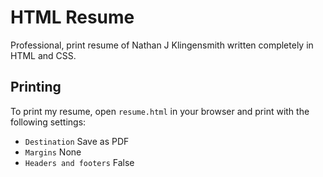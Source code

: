 # HTML Resume
Professional, print resume of Nathan J Klingensmith written completely in HTML and CSS.

## Printing
To print my resume, open `resume.html` in your browser and print with the following settings:
* `Destination` Save as PDF
* `Margins` None
* `Headers and footers` False
